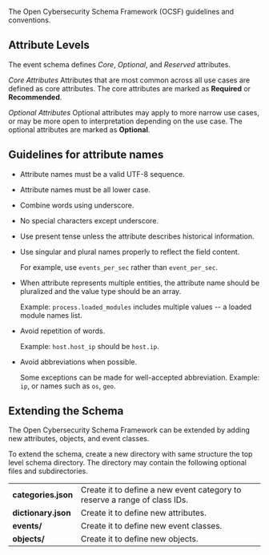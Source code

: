 
The Open Cybersecurity Schema Framework (OCSF) guidelines and conventions.

## Attribute Levels
The event schema defines *Core*, *Optional*, and *Reserved* attributes.

*Core Attributes*
Attributes that are most common across all use cases are defined as core attributes. The core attributes are marked as **Required** or **Recommended**.

*Optional Attributes*
Optional attributes may apply to more narrow use cases, or may be more open to interpretation depending on the use case. The optional attributes are marked as **Optional**.

## Guidelines for attribute names
- Attribute names must be a valid UTF-8 sequence.

- Attribute names must be all lower case.

- Combine words using underscore.

- No special characters except underscore.

- Use present tense unless the attribute describes historical information.

- Use singular and plural names properly to reflect the field content.

  For example, use `events_per_sec` rather than `event_per_sec`.

- When attribute represents multiple entities, the attribute name should be pluralized and the value type should be an array.

  Example: `process.loaded_modules` includes multiple values -- a loaded module names list.

- Avoid repetition of words.

  Example: `host.host_ip` should be `host.ip`.

- Avoid abbreviations when possible.

  Some exceptions can be made for well-accepted abbreviation. Example: `ip`, or names such as `os`, `geo`.

## Extending the Schema
The Open Cybersecurity Schema Framework can be extended by adding new attributes, objects, and event classes.

To extend the schema, create a new directory with same structure the top level schema directory. 
The directory may contain the following optional files and subdirectories.

|             |           |
| ----------- | --------- |
| **categories.json** | Create it to define a new event category to reserve a range of class IDs. |
| **dictionary.json** | Create it to define new attributes.    |
| **events/**          | Create it to define new event classes. |
| **objects/**         | Create it to define new objects.       |
